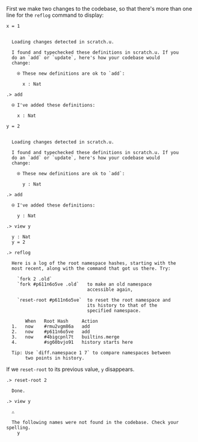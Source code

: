 First we make two changes to the codebase, so that there's more than one line
for the `reflog` command to display:

``` unison
x = 1
```

``` ucm

  Loading changes detected in scratch.u.

  I found and typechecked these definitions in scratch.u. If you
  do an `add` or `update`, here's how your codebase would
  change:
  
    ⍟ These new definitions are ok to `add`:
    
      x : Nat

```
``` ucm
.> add

  ⍟ I've added these definitions:
  
    x : Nat

```
``` unison
y = 2
```

``` ucm

  Loading changes detected in scratch.u.

  I found and typechecked these definitions in scratch.u. If you
  do an `add` or `update`, here's how your codebase would
  change:
  
    ⍟ These new definitions are ok to `add`:
    
      y : Nat

```
``` ucm
.> add

  ⍟ I've added these definitions:
  
    y : Nat

.> view y

  y : Nat
  y = 2

```
``` ucm
.> reflog

  Here is a log of the root namespace hashes, starting with the
  most recent, along with the command that got us there. Try:
  
    `fork 2 .old`             
    `fork #p611n6o5ve .old`   to make an old namespace
                              accessible again,
                              
    `reset-root #p611n6o5ve`  to reset the root namespace and
                              its history to that of the
                              specified namespace.
  
       When   Root Hash     Action
  1.   now    #rmu2vgm86a   add
  2.   now    #p611n6o5ve   add
  3.   now    #4bigcpnl7t   builtins.merge
  4.          #sg60bvjo91   history starts here
  
  Tip: Use `diff.namespace 1 7` to compare namespaces between
       two points in history.

```
If we `reset-root` to its previous value, `y` disappears.

``` ucm
.> reset-root 2

  Done.

```
``` ucm
.> view y

  ⚠️
  
  The following names were not found in the codebase. Check your spelling.
    y

```
